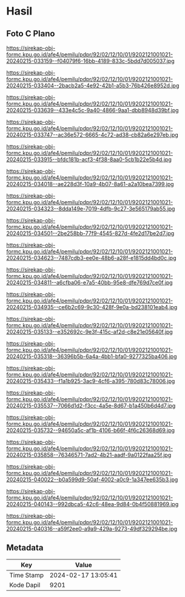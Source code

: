 # Hasil

## Foto C Plano

https://sirekap-obj-formc.kpu.go.id/afe4/pemilu/pdpr/92/02/12/10/01/9202121001021-20240215-033159--f04079f6-16bb-4189-833c-5bdd7d005037.jpg

https://sirekap-obj-formc.kpu.go.id/afe4/pemilu/pdpr/92/02/12/10/01/9202121001021-20240215-033404--2bacb2a5-4e92-42b1-a5b3-76b426e8952d.jpg

https://sirekap-obj-formc.kpu.go.id/afe4/pemilu/pdpr/92/02/12/10/01/9202121001021-20240215-033639--433e4c5c-9a40-4866-9aa1-dbb8948d39bf.jpg

https://sirekap-obj-formc.kpu.go.id/afe4/pemilu/pdpr/92/02/12/10/01/9202121001021-20240215-033747--ac36e572-6665-4c72-ad38-cb82a6e297eb.jpg

https://sirekap-obj-formc.kpu.go.id/afe4/pemilu/pdpr/92/02/12/10/01/9202121001021-20240215-033915--bfdc181b-acf3-4f38-8aa0-5cb1b22e5b4d.jpg

https://sirekap-obj-formc.kpu.go.id/afe4/pemilu/pdpr/92/02/12/10/01/9202121001021-20240215-034018--ae228d3f-10a9-4b07-8a61-a2a10bea7399.jpg

https://sirekap-obj-formc.kpu.go.id/afe4/pemilu/pdpr/92/02/12/10/01/9202121001021-20240215-034323--8dda149e-7019-4dfb-9c27-3e565179ab55.jpg

https://sirekap-obj-formc.kpu.go.id/afe4/pemilu/pdpr/92/02/12/10/01/9202121001021-20240215-034501--2be258bb-77f9-4545-827d-4fe2d17be2d7.jpg

https://sirekap-obj-formc.kpu.go.id/afe4/pemilu/pdpr/92/02/12/10/01/9202121001021-20240215-034623--7487cdb3-ee0e-48b6-a28f-e1815dd4bd0c.jpg

https://sirekap-obj-formc.kpu.go.id/afe4/pemilu/pdpr/92/02/12/10/01/9202121001021-20240215-034811--a6cfba06-e7a5-40bb-95e8-dfe769d7ce0f.jpg

https://sirekap-obj-formc.kpu.go.id/afe4/pemilu/pdpr/92/02/12/10/01/9202121001021-20240215-034935--ce6b2c69-9c30-428f-9e0a-bd238101eab4.jpg

https://sirekap-obj-formc.kpu.go.id/afe4/pemilu/pdpr/92/02/12/10/01/9202121001021-20240215-035133--e352692c-9e3f-415c-af2d-c8e21e05640f.jpg

https://sirekap-obj-formc.kpu.go.id/afe4/pemilu/pdpr/92/02/12/10/01/9202121001021-20240215-035318--36396b5b-6a4a-4bb1-bfa0-9277325ba406.jpg

https://sirekap-obj-formc.kpu.go.id/afe4/pemilu/pdpr/92/02/12/10/01/9202121001021-20240215-035433--f1a1b925-3ac9-4cf6-a395-780d83c78006.jpg

https://sirekap-obj-formc.kpu.go.id/afe4/pemilu/pdpr/92/02/12/10/01/9202121001021-20240215-035537--7066d1d2-f3cc-4a5e-8d67-b1a450b6d4d7.jpg

https://sirekap-obj-formc.kpu.go.id/afe4/pemilu/pdpr/92/02/12/10/01/9202121001021-20240215-035732--94650a5c-af1b-4106-b66f-4f6c26368d69.jpg

https://sirekap-obj-formc.kpu.go.id/afe4/pemilu/pdpr/92/02/12/10/01/9202121001021-20240215-035858--76346571-7ad2-4b21-aadf-9a0122faa25f.jpg

https://sirekap-obj-formc.kpu.go.id/afe4/pemilu/pdpr/92/02/12/10/01/9202121001021-20240215-040022--b0a599d9-50af-4002-a0c9-1a347ee635b3.jpg

https://sirekap-obj-formc.kpu.go.id/afe4/pemilu/pdpr/92/02/12/10/01/9202121001021-20240215-040143--992dbca5-42c6-48ea-9d84-0b4f50881969.jpg

https://sirekap-obj-formc.kpu.go.id/afe4/pemilu/pdpr/92/02/12/10/01/9202121001021-20240215-040316--a59f2ee0-a9a9-429a-9273-49df329294be.jpg


## Metadata

| Key        | Value               |
| ---------- | ------------------- |
| Time Stamp | 2024-02-17 13:05:41 |
| Kode Dapil | 9201                |



